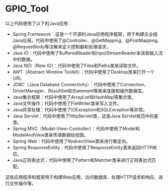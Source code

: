 # GPIO_Tool
以上代码使用了以下的Java应用：  
 * Spring Framework：这是一个开源的Java应用程序框架，用于构建企业级Java应用。代码中使用了@Controller、@GetMapping、@PostMapping、@RequestBody等注解来定义控制器和处理请求。  
 * Java IO：代码中使用了BufferedReader和InputStreamReader来读取输入流中的数据。  
 * Java NIO（New IO）：代码中使用了Files和Paths类来读取文件。  
 * AWT（Abstract Window Toolkit）：代码中使用了Desktop类来打开一个URI。  
 * JDBC（Java Database Connectivity）：代码中使用了Connection、DriverManager、ResultSet和Statement等类来连接和操作数据库。  
 * Java集合框架：代码中使用了ArrayList和HashMap等集合类。  
 * Java文件操作：代码中使用了FileWriter类来写入文件。  
 * Java异常处理：代码中使用了IOException和SQLException等异常。  
 * Java Servlet：代码中使用了HttpServlet类，这是Java Servlet规范中的基类。  
 * Spring MVC（Model-View-Controller）：代码中使用了Model和ModelAndView类来传递数据给视图。  
 * Spring Web：代码中使用了RedirectView类来进行重定向。  
 * Spring ResponseEntity：代码中使用了ResponseEntity类来返回HTTP响应。  
 * Java正则表达式：代码中使用了Pattern和Matcher类来进行正则表达式匹配。  

这些应用程序和框架用于构建Web应用、访问数据库、处理HTTP请求和响应、进行文件操作等。  
